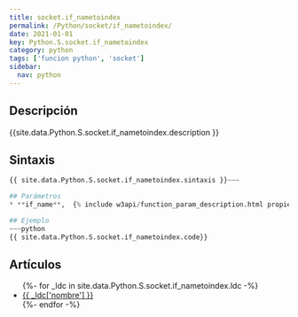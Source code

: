 ```yaml
---
title: socket.if_nametoindex
permalink: /Python/socket/if_nametoindex/
date: 2021-01-01
key: Python.S.socket.if_nametoindex
category: python
tags: ['funcion python', 'socket']
sidebar: 
  nav: python
---
```


## Descripción
{{site.data.Python.S.socket.if_nametoindex.description }}

## Sintaxis
~~~python
{{ site.data.Python.S.socket.if_nametoindex.sintaxis }}~~~

## Parámetros
* **if_name**,  {% include w3api/function_param_description.html propiedad=site.data.Python.S.socket.if_nametoindex valor="if_name" %}

## Ejemplo
~~~python
{{ site.data.Python.S.socket.if_nametoindex.code}}
~~~

## Artículos
<ul>
{%- for _ldc in site.data.Python.S.socket.if_nametoindex.ldc -%}
   <li>
       <a href="{{_ldc['url'] }}">{{ _ldc['nombre'] }}</a>
   </li>
{%- endfor -%}
</ul>
